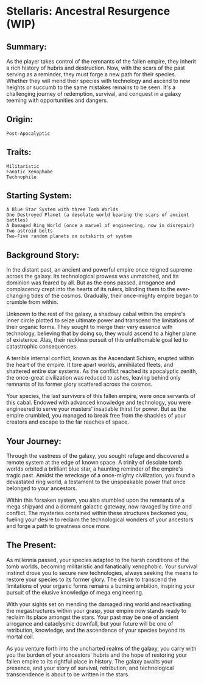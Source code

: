 # Stellaris: Ancestral Resurgence (WIP)

## Summary:
As the player takes control of the remnants of the fallen empire, they inherit a rich history of hubris and destruction. Now, with the scars of the past serving as a reminder, they must forge a new path for their species. Whether they will mend their species with technology and ascend to new heights or succumb to the same mistakes remains to be seen. It's a challenging journey of redemption, survival, and conquest in a galaxy teeming with opportunities and dangers.

## Origin:
    Post-Apocalyptic

## Traits:

    Militaristic
    Fanatic Xenophobe
    Technophile

## Starting System:

    A Blue Star System with three Tomb Worlds
    One Destroyed Planet (a desolate world bearing the scars of ancient battles)
    A Damaged Ring World (once a marvel of engineering, now in disrepair)
    Two astroid belts
    Two-Five random planets on outskirts of system
    
## Background Story:

In the distant past, an ancient and powerful empire once reigned supreme across the galaxy. Its technological prowess was unmatched, and its dominion was feared by all. But as the eons passed, arrogance and complacency crept into the hearts of its rulers, blinding them to the ever-changing tides of the cosmos. Gradually, their once-mighty empire began to crumble from within.

Unknown to the rest of the galaxy, a shadowy cabal within the empire's inner circle plotted to seize ultimate power and transcend the limitations of their organic forms. They sought to merge their very essence with technology, believing that by doing so, they would ascend to a higher plane of existence. Alas, their reckless pursuit of this unfathomable goal led to catastrophic consequences.

A terrible internal conflict, known as the Ascendant Schism, erupted within the heart of the empire. It tore apart worlds, annihilated fleets, and shattered entire star systems. As the conflict reached its apocalyptic zenith, the once-great civilization was reduced to ashes, leaving behind only remnants of its former glory scattered across the cosmos.

Your species, the last survivors of this fallen empire, were once servants of this cabal. Endowed with advanced knowledge and technology, you were engineered to serve your masters' insatiable thirst for power. But as the empire crumbled, you managed to break free from the shackles of your creators and escape to the far reaches of space.

## Your Journey:

Through the vastness of the galaxy, you sought refuge and discovered a remote system at the edge of known space. A trinity of desolate tomb worlds orbited a brilliant blue star, a haunting reminder of the empire's tragic past. Amidst the wreckage of a once-mighty civilization, you found a devastated ring world, a testament to the unspeakable power that once belonged to your ancestors.

Within this forsaken system, you also stumbled upon the remnants of a mega shipyard and a dormant galactic gateway, now ravaged by time and conflict. The mysteries contained within these structures beckoned you, fueling your desire to reclaim the technological wonders of your ancestors and forge a path to greatness once more.

## The Present:

As millennia passed, your species adapted to the harsh conditions of the tomb worlds, becoming militaristic and fanatically xenophobic. Your survival instinct drove you to secure new technologies, always seeking the means to restore your species to its former glory. The desire to transcend the limitations of your organic forms remains a burning ambition, inspiring your pursuit of the elusive knowledge of mega engineering.

With your sights set on mending the damaged ring world and reactivating the megastructures within your grasp, your empire now stands ready to reclaim its place amongst the stars. Your past may be one of ancient arrogance and cataclysmic downfall, but your future will be one of retribution, knowledge, and the ascendance of your species beyond its mortal coil.

As you venture forth into the uncharted realms of the galaxy, you carry with you the burden of your ancestors' hubris and the hope of restoring your fallen empire to its rightful place in history. The galaxy awaits your presence, and your story of survival, retribution, and technological transcendence is about to be written in the stars.
